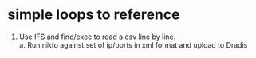 # simple loops to reference
1. Use IFS and find/exec to read a csv line by line.  
a. Run nikto against set of ip/ports in xml format and upload to Dradis
